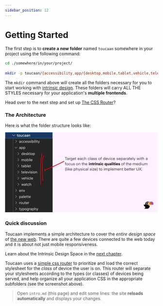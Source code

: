 ```yaml
---
sidebar_position: 12
---
```


# Getting Started

The first step is to **create a new folder** named `toucaan` somewhere in your project using the following command: 

```bash title="Setup:"
cd ./somewhere/in/your/project/

mkdir -p toucaan/{accessibility,app/{desktop,mobile,tablet,vehicle,television,watch},env/{helpers,tags},palette,router,typography,utils}

```

The `mkdir` command above will create all the folders necessary for you to start working with [intrinsic design](https://toucaan.com). These folders will carry ALL THE STYLES necessary for your application's **multiple frontends**. 


Head over to the next step and set up [The CSS Router](router.md)?

### The Architecture

Here is what the folder structure looks like: 

![Toucaan architecture](img/toucaan-folders.jpg)

### Quick discussion

Toucaan implements a simple architecture to cover the _entire design space_ of [the new web](https://bubblin.io/blog/the-new-landscape-of-the-web). There are quite a few devices connected to the web today and it is about not just mobile responsiveness. 

Learn about the Intrinsic Design Space in the [next chapter](space.md).

Toucaan uses a [simple css router](router.md) to prioritize and load the correct stylesheet for the _class_ of device the user is on. This router will separate your stylesheets according to the types (or classes) of devices being served, and help organize all your application CSS in the appropriate subfolders (see the screenshot above).



> Open `intro.md` (this page) and edit some lines: the site **reloads automatically** and displays your changes.